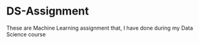 # DS-Assignment
These are Machine Learning assignment that, I have done during my Data Science course
